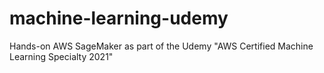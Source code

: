 # machine-learning-udemy
Hands-on AWS SageMaker as part of the Udemy "AWS Certified Machine Learning Specialty 2021"
